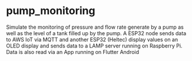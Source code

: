 # pump_monitoring
Simulate the monitoring of pressure and flow rate generate by a pump as well as the level of a tank filled up by the pump. A ESP32 node sends data to AWS IoT via MQTT and another ESP32 (Heltec) display values on an OLED display and sends data to a LAMP server running on Raspberry Pi.
Data is also read via an App running on Flutter Android
